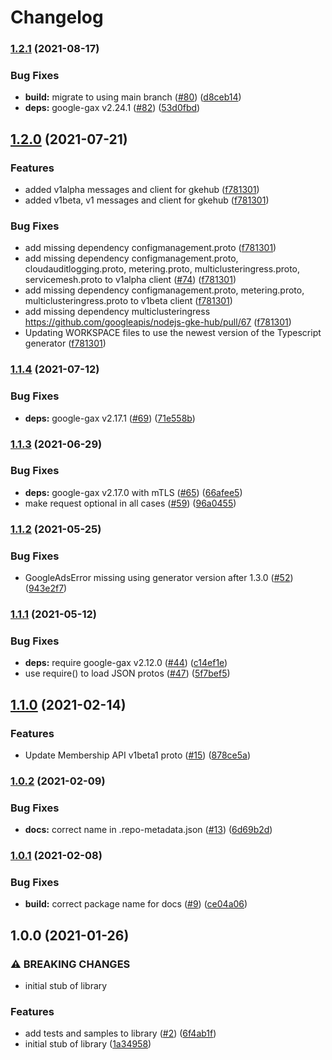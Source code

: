 # Changelog

### [1.2.1](https://www.github.com/googleapis/nodejs-gke-hub/compare/v1.2.0...v1.2.1) (2021-08-17)


### Bug Fixes

* **build:** migrate to using main branch ([#80](https://www.github.com/googleapis/nodejs-gke-hub/issues/80)) ([d8ceb14](https://www.github.com/googleapis/nodejs-gke-hub/commit/d8ceb140c67f63e203bafa1ed23947e28921f1ed))
* **deps:** google-gax v2.24.1 ([#82](https://www.github.com/googleapis/nodejs-gke-hub/issues/82)) ([53d0fbd](https://www.github.com/googleapis/nodejs-gke-hub/commit/53d0fbd9b39910f6c6082884c7d4414665b9b0a0))

## [1.2.0](https://www.github.com/googleapis/nodejs-gke-hub/compare/v1.1.4...v1.2.0) (2021-07-21)


### Features

* added v1alpha messages and client for gkehub ([f781301](https://www.github.com/googleapis/nodejs-gke-hub/commit/f781301f79b5e1fab40d693503dc8e2e452cbde1))
* added v1beta, v1 messages and client for gkehub ([f781301](https://www.github.com/googleapis/nodejs-gke-hub/commit/f781301f79b5e1fab40d693503dc8e2e452cbde1))


### Bug Fixes

* add missing dependency configmanagement.proto ([f781301](https://www.github.com/googleapis/nodejs-gke-hub/commit/f781301f79b5e1fab40d693503dc8e2e452cbde1))
* add missing dependency configmanagement.proto, cloudauditlogging.proto, metering.proto, multiclusteringress.proto, servicemesh.proto to v1alpha client ([#74](https://www.github.com/googleapis/nodejs-gke-hub/issues/74)) ([f781301](https://www.github.com/googleapis/nodejs-gke-hub/commit/f781301f79b5e1fab40d693503dc8e2e452cbde1))
* add missing dependency configmanagement.proto, metering.proto, multiclusteringress.proto to v1beta client ([f781301](https://www.github.com/googleapis/nodejs-gke-hub/commit/f781301f79b5e1fab40d693503dc8e2e452cbde1))
* add missing dependency multiclusteringress https://github.com/googleapis/nodejs-gke-hub/pull/67 ([f781301](https://www.github.com/googleapis/nodejs-gke-hub/commit/f781301f79b5e1fab40d693503dc8e2e452cbde1))
* Updating WORKSPACE files to use the newest version of the Typescript generator ([f781301](https://www.github.com/googleapis/nodejs-gke-hub/commit/f781301f79b5e1fab40d693503dc8e2e452cbde1))

### [1.1.4](https://www.github.com/googleapis/nodejs-gke-hub/compare/v1.1.3...v1.1.4) (2021-07-12)


### Bug Fixes

* **deps:** google-gax v2.17.1 ([#69](https://www.github.com/googleapis/nodejs-gke-hub/issues/69)) ([71e558b](https://www.github.com/googleapis/nodejs-gke-hub/commit/71e558b40947fcfeda0c6f8e9a23b379a27a8ec9))

### [1.1.3](https://www.github.com/googleapis/nodejs-gke-hub/compare/v1.1.2...v1.1.3) (2021-06-29)


### Bug Fixes

* **deps:** google-gax v2.17.0 with mTLS ([#65](https://www.github.com/googleapis/nodejs-gke-hub/issues/65)) ([66afee5](https://www.github.com/googleapis/nodejs-gke-hub/commit/66afee52d48894b8dbca3a744b852728f246af95))
* make request optional in all cases ([#59](https://www.github.com/googleapis/nodejs-gke-hub/issues/59)) ([96a0455](https://www.github.com/googleapis/nodejs-gke-hub/commit/96a04553050731b76fd54ae8093285efb23d324e))

### [1.1.2](https://www.github.com/googleapis/nodejs-gke-hub/compare/v1.1.1...v1.1.2) (2021-05-25)


### Bug Fixes

* GoogleAdsError missing using generator version after 1.3.0 ([#52](https://www.github.com/googleapis/nodejs-gke-hub/issues/52)) ([943e2f7](https://www.github.com/googleapis/nodejs-gke-hub/commit/943e2f7b36d51e281f6d8f847f32ff8a788ab295))

### [1.1.1](https://www.github.com/googleapis/nodejs-gke-hub/compare/v1.1.0...v1.1.1) (2021-05-12)


### Bug Fixes

* **deps:** require google-gax v2.12.0 ([#44](https://www.github.com/googleapis/nodejs-gke-hub/issues/44)) ([c14ef1e](https://www.github.com/googleapis/nodejs-gke-hub/commit/c14ef1ed09325896027ade1c36cbc6b670f115df))
* use require() to load JSON protos ([#47](https://www.github.com/googleapis/nodejs-gke-hub/issues/47)) ([5f7bef5](https://www.github.com/googleapis/nodejs-gke-hub/commit/5f7bef5c92f24230f3eae878431be1599a5688ed))

## [1.1.0](https://www.github.com/googleapis/nodejs-gke-hub/compare/v1.0.2...v1.1.0) (2021-02-14)


### Features

* Update Membership API v1beta1 proto ([#15](https://www.github.com/googleapis/nodejs-gke-hub/issues/15)) ([878ce5a](https://www.github.com/googleapis/nodejs-gke-hub/commit/878ce5a99d85b1a9fab55f8b935ad310bc451513))

### [1.0.2](https://www.github.com/googleapis/nodejs-gke-hub/compare/v1.0.1...v1.0.2) (2021-02-09)


### Bug Fixes

* **docs:** correct name in .repo-metadata.json ([#13](https://www.github.com/googleapis/nodejs-gke-hub/issues/13)) ([6d69b2d](https://www.github.com/googleapis/nodejs-gke-hub/commit/6d69b2d92284b6bacaba33f55dabf22d0f59c9e6))

### [1.0.1](https://www.github.com/googleapis/nodejs-gke-hub/compare/v1.0.0...v1.0.1) (2021-02-08)


### Bug Fixes

* **build:** correct package name for docs ([#9](https://www.github.com/googleapis/nodejs-gke-hub/issues/9)) ([ce04a06](https://www.github.com/googleapis/nodejs-gke-hub/commit/ce04a06e49ff4c59d993d2034ef828d51407aa76))

## 1.0.0 (2021-01-26)


### ⚠ BREAKING CHANGES

* initial stub of library

### Features

* add tests and samples to library ([#2](https://www.github.com/googleapis/nodejs-gke-hub/issues/2)) ([6f4ab1f](https://www.github.com/googleapis/nodejs-gke-hub/commit/6f4ab1ffe019d2ce0be5253b600fc10b40ca0362))
* initial stub of library ([1a34958](https://www.github.com/googleapis/nodejs-gke-hub/commit/1a349584f6d2012ef40b5f112a18009757c647ee))
